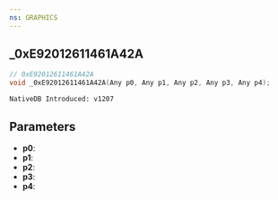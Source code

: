 ```yaml
---
ns: GRAPHICS
---
```

## _0xE92012611461A42A

```c
// 0xE92012611461A42A
void _0xE92012611461A42A(Any p0, Any p1, Any p2, Any p3, Any p4);
```

```
NativeDB Introduced: v1207
```

## Parameters
* **p0**:
* **p1**:
* **p2**:
* **p3**:
* **p4**:
